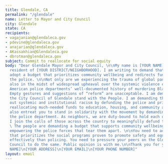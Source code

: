 ```yaml
---
title: Glendale, CA
permalink: "/glendale"
name: Letter to Mayor and City Council
city: Glendale
state: CA
recipients:
- vagajanian@glendaleca.gov
- pdevine@glendaleca.gov
- anajarian@glendaleca.gov
- AKassakhian@Glendaleca.gov
- dbrotman@glendaleca.gov
subject: Commit to reallocate for social equity
body: "Dear Glendale Mayor and City Council, \n\nMy name is [YOUR NAME] and I am a
  resident of [YOUR DISTRICT/NEIGHBORHOOD]. I am writing to demand that the City Council
  adopt a budget that prioritizes community wellbeing and redirects funding away from
  the police. \n\nNot only are we experiencing the trauma of global pandemic, we are
  also in the midst of widespread upheaval over the systemic violence embodied by
  American police departments’ well-documented history of murdering Black people.
  Empty gestures and suggestions of “reform” are unacceptable. I am demanding that
  the City Council of Glendale stand with the People. I am demanding that you root
  out systemic and institutional racism by defunding the police and prioritizing and
  reallocating much-needed funds to education, housing, and community and social services.\n\nI
  also entreat you to stand in solidarity with the movement by demanding change from
  the police department. As neighbors, we are duty-bound to hold each other accountable.
  I join the calls of those across the country to meaningfully defund the police.
  \ The people are demanding a budget that supports community wellbeing, rather than
  empowering the police forces that tear them apart. \n\nYou need to adopt a budget
  that prioritizes the social programs proven to promote safety and equity much more
  effectively than policing. You need to pressure your peers on the Glendale City
  Council to do the same. Public opinion is with me.\n\nThank you for your time,\n[YOUR
  NAME]\n[YOUR ADDRESS]\n[YOUR EMAIL]\n[YOUR PHONE NUMBER]"
layout: email
---
```


